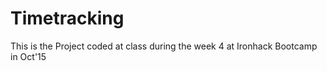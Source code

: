 # Timetracking

This is the Project coded at class during the week 4 at Ironhack Bootcamp in
Oct'15
